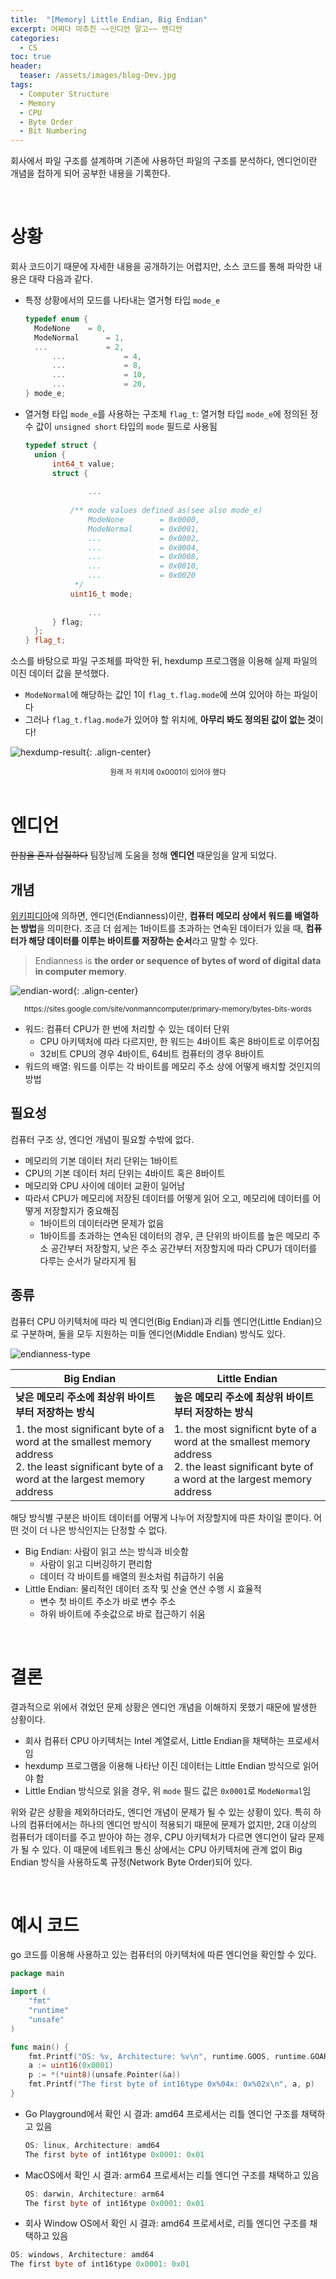 ```yaml
---
title:  "[Memory] Little Endian, Big Endian"
excerpt: 어쩌다 마추친 ~~인디언 말고~~ 엔디언
categories:
  - CS
toc: true
header:
  teaser: /assets/images/blog-Dev.jpg
tags:
  - Computer Structure
  - Memory
  - CPU
  - Byte Order
  - Bit Numbering
---
```




 회사에서 파일 구조를 설계하며 기존에 사용하던 파일의 구조를 분석하다, 엔디언이란 개념을 접하게 되어 공부한 내용을 기록한다.

<br>

# 상황

 

 회사 코드이기 때문에 자세한 내용을 공개하기는 어렵지만, 소스 코드를 통해 파악한 내용은 대략 다음과 같다.

- 특정 상황에서의 모드를 나타내는 열거형 타입 `mode_e`

  ```c++
  typedef enum {
  	ModeNone	= 0,
  	ModeNormal      = 1,
  	...             = 2,
    	...             = 4,
    	...             = 8,
    	...             = 10,
    	...             = 20,
  } mode_e;
  ```

- 열거형 타입 `mode_e`를 사용하는 구조체 `flag_t`: 열거형 타입 `mode_e`에 정의된 정수 값이 `unsigned short` 타입의 `mode` 필드로 사용됨

  ```c++
  typedef struct {
  	union {
  		int64_t value;
  		struct {
  			
        		...
          
  			/** mode values defined as(see also mode_e)
  				ModeNone        = 0x0000,
  				ModeNormal      = 0x0001,
  				...             = 0x0002,
  				...             = 0x0004,
  				...             = 0x0008,
  				...             = 0x0010,
  				...             = 0x0020
  			 */
  			uint16_t mode;
        
        		...
  		} flag;
  	};
  } flag_t;
  
  ```



 소스를 바탕으로 파일 구조체를 파악한 뒤, hexdump 프로그램을 이용해 실제 파일의 이진 데이터 값을 분석했다.

- `ModeNormal`에 해당하는 값인 1이 `flag_t.flag.mode`에 쓰여 있어야 하는 파일이다
- 그러나 `flag_t.flag.mode`가 있어야 할 위치에, **아무리 봐도 정의된 값이 없는 것**이다!

![hexdump-result](../assets/images/hexdump-flag.png){: .align-center}

<center><sup>원래 저 위치에 0x0001이 있어야 했다</sup></center>





<br>

# 엔디언



 ~~한참을 혼자 삽질하다~~ 팀장님께 도움을 청해 **엔디언** 때문임을 알게 되었다.





## 개념

 [위키피디아](https://en.wikipedia.org/wiki/Endianness)에 의하면, 엔디언(Endianness)이란, **컴퓨터 메모리 상에서 워드를 배열하는 방법**을 의미한다. 조금 더 쉽게는 1바이트를 초과하는 연속된 데이터가 있을 때, **컴퓨터가 해당 데이터를 이루는 바이트를 저장하는 순서**라고 말할 수 있다.

>  Endianness is **the order or sequence of bytes of word of digital data in computer memory**.

![endian-word](../assets/images/endian-word.jpeg){: .align-center}

<center><sup>https://sites.google.com/site/vonmanncomputer/primary-memory/bytes-bits-words</sup></center>

- 워드: 컴퓨터 CPU가 한 번에 처리할 수 있는 데이터 단위
  - CPU 아키텍처에 따라 다르지만, 한 워드는 4바이트 혹은 8바이트로 이루어짐
  - 32비트 CPU의 경우 4바이트, 64비트 컴퓨터의 경우 8바이트
- 워드의 배열: 워드를 이루는 각 바이트를 메모리 주소 상에 어떻게 배치할 것인지의 방법



## 필요성

 컴퓨터 구조 상, 엔디언 개념이 필요할 수밖에 없다. 

- 메모리의 기본 데이터 처리 단위는 1바이트
- CPU의 기본 데이터 처리 단위는 4바이트 혹은 8바이트
- 메모리와 CPU 사이에 데이터 교환이 일어남
- 따라서 CPU가 메모리에 저장된 데이터를 어떻게 읽어 오고, 메모리에 데이터를 어떻게 저장할지가 중요해짐
  - 1바이트의 데이터라면 문제가 없음
  - 1바이트를 초과하는 연속된 데이터의 경우, 큰 단위의 바이트를 높은 메모리 주소 공간부터 저장할지, 낮은 주소 공간부터 저장할지에 따라 CPU가 데이터를 다루는 순서가 달라지게 됨



## 종류

 컴퓨터 CPU 아키텍처에 따라 빅 엔디언(Big Endian)과 리틀 엔디언(Little Endian)으로 구분하며, 둘을 모두 지원하는 미들 엔디언(Middle Endian) 방식도 있다.

![endianness-type](../assets/images/endianness-type.webp)

| Big Endian                                                   | Little Endian                                                |
| ------------------------------------------------------------ | ------------------------------------------------------------ |
| **낮은 메모리 주소에 최상위 바이트부터 저장하는 방식**       | **높은 메모리 주소에 최상위 바이트부터 저장하는 방식**       |
| 1. the most significant byte of a word at the smallest memory address<br />2. the least significant byte of a word at the largest memory address | 1. the most significnt byte of a word at the smallest memory address<br />2. the least significant byte of a word at the largest memory address |

 해당 방식별 구분은 바이트 데이터를 어떻게 나누어 저장할지에 따른 차이일 뿐이다. 어떤 것이 더 나은 방식인지는 단정할 수 없다.

- Big Endian: 사람이 읽고 쓰는 방식과 비슷함
  - 사람이 읽고 디버깅하기 편리함
  - 데이터 각 바이트를 배열의 원소처럼 취급하기 쉬움
- Little Endian: 물리적인 데이터 조작 및 산술 연산 수행 시 효율적
  - 변수 첫 바이트 주소가 바로 변수 주소
  - 하위 바이트에 주솟값으로 바로 접근하기 쉬움

<br>

# 결론



 결과적으로 위에서 겪었던 문제 상황은 엔디언 개념을 이해하지 못했기 때문에 발생한 상황이다.

- 회사 컴퓨터 CPU 아키텍처는 Intel 계열로서, Little Endian을 채택하는 프로세서임
- hexdump 프로그램을 이용해 나타난 이진 데이터는 Little Endian 방식으로 읽어야 함
- Little Endian 방식으로 읽을 경우, 위 `mode` 필드 값은 `0x0001`로 `ModeNormal`임



 위와 같은 상황을 제외하더라도, 엔디언 개념이 문제가 될 수 있는 상황이 있다. 특히 하나의 컴퓨터에서는 하나의 엔디언 방식이 적용되기 때문에 문제가 없지만, 2대 이상의 컴퓨터가 데이터를 주고 받아야 하는 경우, CPU 아키텍처가 다르면 엔디언이 달라 문제가 될 수 있다. 이 때문에 네트워크 통신 상에서는 CPU 아키텍처에 관계 없이 Big Endian 방식을 사용하도록 규정(Network Byte Order)되어 있다.

<br>



# 예시 코드

go 코드를 이용해 사용하고 있는 컴퓨터의 아키텍처에 따른 엔디언을 확인할 수 있다.

```go
package main

import (
	"fmt"
	"runtime"
	"unsafe"
)

func main() {
	fmt.Printf("OS: %v, Architecture: %v\n", runtime.GOOS, runtime.GOARCH)
	a := uint16(0x0001)
	p := *(*uint8)(unsafe.Pointer(&a))
	fmt.Printf("The first byte of int16type 0x%04x: 0x%02x\n", a, p)
}
```

- Go Playground에서 확인 시 결과: amd64 프로세서는 리틀 엔디언 구조를 채택하고 있음

  ```go
  OS: linux, Architecture: amd64
  The first byte of int16type 0x0001: 0x01
  ```

- MacOS에서 확인 시 결과: arm64 프로세서는 리틀 엔디언 구조를 채택하고 있음

  ```go
  OS: darwin, Architecture: arm64
  The first byte of int16type 0x0001: 0x01
  ```

- 회사 Window OS에서 확인 시 결과: amd64 프로세서로, 리틀 엔디언 구조를 채택하고 있음

```go
OS: windows, Architecture: amd64
The first byte of int16type 0x0001: 0x01
```


